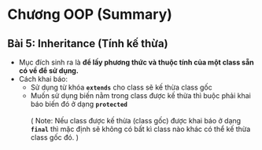 # **Chương OOP (Summary)**
## **Bài 5: Inheritance (Tính kế thừa)**
- Mục đích sinh ra là **để lấy phương thức và thuộc tính của một class sẵn có về để sử dụng.**
- Cách khai báo:
    - Sử dụng từ khóa **`extends`** cho class sẽ kế thừa class gốc
    - Muốn sử dụng biến nằm trong class được kế thừa thì buộc phải khai báo biến đó ở dạng **`protected`**<br><br>
( Note: Nếu class được kế thừa (class gốc) được khai báo ở dạng **`final`** thì mặc định sẽ không có bất kì class nào khác có thể kế thừa class gốc đó. )
